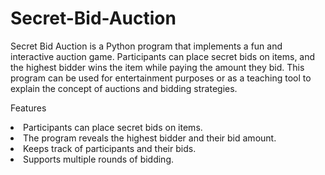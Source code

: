 # Secret-Bid-Auction
Secret Bid Auction is a Python program that implements a fun and interactive auction game. Participants can place secret bids on items, and the highest bidder wins the item while paying the amount they bid. This program can be used for entertainment purposes or as a teaching tool to explain the concept of auctions and bidding strategies.

Features
<li>Participants can place secret bids on items.</li>
<li>The program reveals the highest bidder and their bid amount.</li>
<li>Keeps track of participants and their bids.</li>
<li>Supports multiple rounds of bidding.</li>

